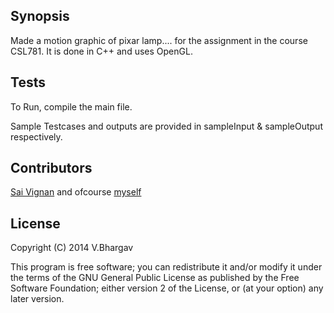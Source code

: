 
## Synopsis

Made a motion graphic of pixar lamp.... for the assignment in the course CSL781.
It is done in C++ and uses OpenGL.

## Tests

To Run, compile the main file.

Sample Testcases and outputs are provided in sampleInput & sampleOutput respectively.

## Contributors

[Sai Vignan](http://www.cse.iitd.ac.in/~cs5120289) and ofcourse [myself](https://githib.com/code-hippo)

## License

Copyright (C) 2014  V.Bhargav

This program is free software; you can redistribute it and/or modify it under the terms of the GNU General Public License as published by the Free Software Foundation; either version 2 of the License, or (at your option) any later version.

